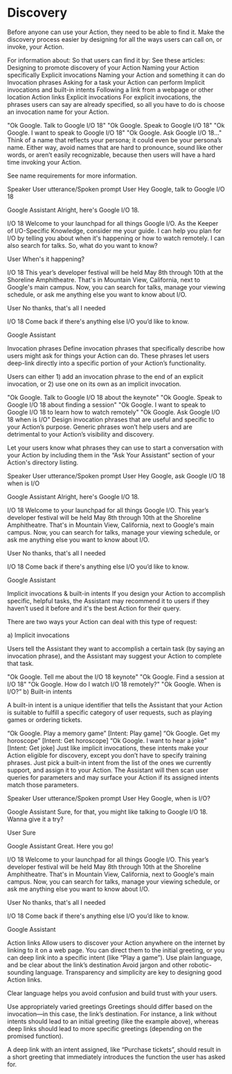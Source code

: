 # Discovery

Before anyone can use your Action, they need to be able to find it. Make the
discovery process easier by designing for all the ways users can call on, or
invoke, your Action.

For information about:	So that users can find it by:	See these articles:
Designing to promote discovery of your Action	Naming your Action specifically	Explicit invocations
Naming your Action and something it can do	Invocation phrases
Asking for a task your Action can perform	Implicit invocations and built-in intents
Following a link from a webpage or other location	Action links
Explicit invocations
For explicit invocations, the phrases users can say are already specified, so all you have to do is choose an invocation name for your Action.

"Ok Google. Talk to Google I/O 18"
"Ok Google. Speak to Google I/O 18"
"Ok Google. I want to speak to Google I/O 18"
"Ok Google. Ask Google I/O 18..."
Think of a name that reflects your persona; it could even be your persona’s name. Either way, avoid names that are hard to pronounce, sound like other words, or aren’t easily recognizable, because then users will have a hard time invoking your Action.

See name requirements for more information.

Speaker	User utterance/Spoken prompt
User
Hey Google, talk to Google I/O 18

Google Assistant
Alright, here's Google I/O 18. <earcon>

I/O 18
Welcome to your launchpad for all things Google I/O. As the Keeper of I/O-Specific Knowledge, consider me your guide. I can help you plan for I/O by telling you about when it's happening or how to watch remotely. I can also search for talks. So, what do you want to know?

User
When's it happening?

I/O 18
This year’s developer festival will be held May 8th through 10th at the Shoreline Amphitheatre. That's in Mountain View, California, next to Google's main campus. Now, you can search for talks, manage your viewing schedule, or ask me anything else you want to know about I/O.

User
No thanks, that's all I needed

I/O 18
Come back if there's anything else I/O you’d like to know.

Google Assistant
<earcon>

Invocation phrases
Define invocation phrases that specifically describe how users might ask for things your Action can do. These phrases let users deep-link directly into a specific portion of your Action’s functionality.

Users can either 1) add an invocation phrase to the end of an explicit invocation, or 2) use one on its own as an implicit invocation.

"Ok Google. Talk to Google I/O 18 about the keynote"
"Ok Google. Speak to Google I/O 18 about finding a session"
"Ok Google. I want to speak to Google I/O 18 to learn how to watch remotely"
"Ok Google. Ask Google I/O 18 when is I/O"
Design invocation phrases that are useful and specific to your Action’s purpose. Generic phrases won’t help users and are detrimental to your Action’s visibility and discovery.

Let your users know what phrases they can use to start a conversation with your Action by including them in the “Ask Your Assistant” section of your Action's directory listing.

Speaker	User utterance/Spoken prompt
User
Hey Google, ask Google I/O 18 when is I/O

Google Assistant
Alright, here's Google I/O 18. <earcon>

I/O 18
Welcome to your launchpad for all things Google I/O. This year’s developer festival will be held May 8th through 10th at the Shoreline Amphitheatre. That's in Mountain View, California, next to Google's main campus. Now, you can search for talks, manage your viewing schedule, or ask me anything else you want to know about I/O.

User
No thanks, that's all I needed

I/O 18
Come back if there's anything else I/O you’d like to know.

Google Assistant
<earcon>

Implicit invocations & built-in intents
If you design your Action to accomplish specific, helpful tasks, the Assistant may recommend it to users if they haven’t used it before and it's the best Action for their query.

There are two ways your Action can deal with this type of request:

a) Implicit invocations

Users tell the Assistant they want to accomplish a certain task (by saying an invocation phrase), and the Assistant may suggest your Action to complete that task.

"Ok Google. Tell me about the I/O 18 keynote"
"Ok Google. Find a session at I/O 18"
"Ok Google. How do I watch I/O 18 remotely?"
"Ok Google. When is I/O?”
b) Built-in intents

A built-in intent is a unique identifier that tells the Assistant that your Action is suitable to fulfill a specific category of user requests, such as playing games or ordering tickets.

“Ok Google. Play a memory game” [Intent: Play game]
“Ok Google. Get my horoscope” [Intent: Get horoscope]
“Ok Google. I want to hear a joke” [Intent: Get joke]
Just like implicit invocations, these intents make your Action eligible for discovery, except you don’t have to specify training phrases. Just pick a built-in intent from the list of the ones we currently support, and assign it to your Action. The Assistant will then scan user queries for parameters and may surface your Action if its assigned intents match those parameters.

Speaker	User utterance/Spoken prompt
User
Hey Google, when is I/O?

Google Assistant
Sure, for that, you might like talking to Google I/O 18. Wanna give it a try?

User
Sure

Google Assistant
Great. Here you go! <earcon>

I/O 18
Welcome to your launchpad for all things Google I/O. This year’s developer festival will be held May 8th through 10th at the Shoreline Amphitheatre. That's in Mountain View, California, next to Google's main campus. Now, you can search for talks, manage your viewing schedule, or ask me anything else you want to know about I/O.

User
No thanks, that's all I needed

I/O 18
Come back if there's anything else I/O you’d like to know.

Google Assistant
<earcon>

Action links
Allow users to discover your Action anywhere on the internet by linking to it on a web page. You can direct them to the initial greeting, or you can deep link into a specific intent (like “Play a game”).
Use plain language, and be clear about the link’s destination
Avoid jargon and other robotic-sounding language. Transparency and simplicity are key to designing good Action links.


Clear language helps you avoid confusion and build trust with your users.

Use appropriately varied greetings
Greetings should differ based on the invocation—in this case, the link’s destination. For instance, a link without intents should lead to an initial greeting (like the example above), whereas deep links should lead to more specific greetings (depending on the promised function).


A deep link with an intent assigned, like “Purchase tickets”, should result in a short greeting that immediately introduces the function the user has asked for.
